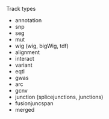 Track types

* annotation
* snp
* seg
* mut
* wig  (wig, bigWig, tdf)
* alignment   
* interact
* variant
* eqtl
* gwas
* arc
* gcnv
* junction (splicejunctions, junctions)
* fusionjuncspan
* merged

